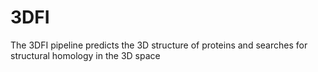 # 3DFI
The 3DFI pipeline predicts the 3D structure of proteins and searches for structural homology in the 3D space
